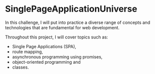 # SinglePageApplicationUniverse

In this challenge,  I will put into practice a diverse range of concepts and technologies that are fundamental for web development.

Throughout this project, I will cover topics such as:

- Single Page Applications (SPA),
- route mapping,
- asynchronous programming using promises,
- object-oriented programming and
- classes.
